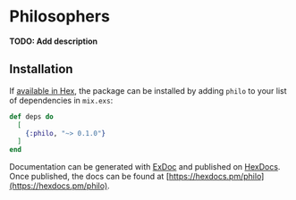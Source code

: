 # Philosophers

**TODO: Add description**

## Installation

If [available in Hex](https://hex.pm/docs/publish), the package can be installed
by adding `philo` to your list of dependencies in `mix.exs`:

```elixir
def deps do
  [
    {:philo, "~> 0.1.0"}
  ]
end
```

Documentation can be generated with [ExDoc](https://github.com/elixir-lang/ex_doc)
and published on [HexDocs](https://hexdocs.pm). Once published, the docs can
be found at [https://hexdocs.pm/philo](https://hexdocs.pm/philo).

